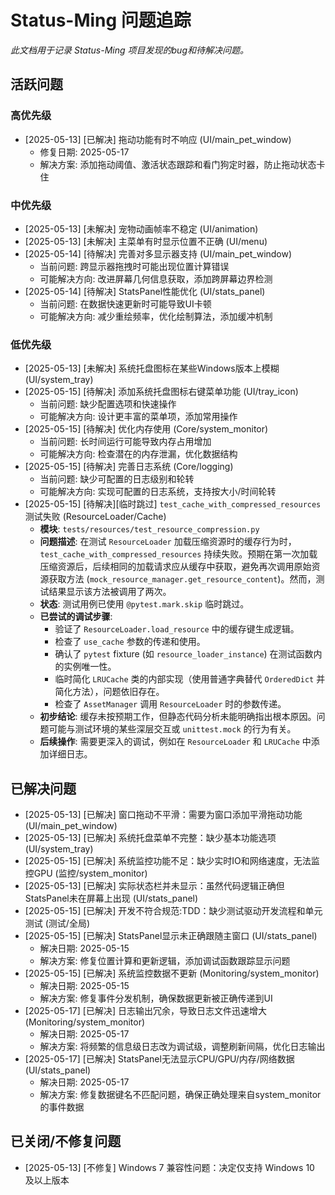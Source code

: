 # Status-Ming 问题追踪

*此文档用于记录 Status-Ming 项目发现的bug和待解决问题。*

## 活跃问题

### 高优先级
- [2025-05-13] [已解决] 拖动功能有时不响应 (UI/main_pet_window)
  - 修复日期: 2025-05-17
  - 解决方案: 添加拖动阈值、激活状态跟踪和看门狗定时器，防止拖动状态卡住

### 中优先级
- [2025-05-13] [未解决] 宠物动画帧率不稳定 (UI/animation)
- [2025-05-13] [未解决] 主菜单有时显示位置不正确 (UI/menu)
- [2025-05-14] [待解决] 完善对多显示器支持 (UI/main_pet_window)
  - 当前问题: 跨显示器拖拽时可能出现位置计算错误
  - 可能解决方向: 改进屏幕几何信息获取，添加跨屏幕边界检测
- [2025-05-14] [待解决] StatsPanel性能优化 (UI/stats_panel)
  - 当前问题: 在数据快速更新时可能导致UI卡顿
  - 可能解决方向: 减少重绘频率，优化绘制算法，添加缓冲机制

### 低优先级
- [2025-05-13] [未解决] 系统托盘图标在某些Windows版本上模糊 (UI/system_tray)
- [2025-05-15] [待解决] 添加系统托盘图标右键菜单功能 (UI/tray_icon)
  - 当前问题: 缺少配置选项和快速操作
  - 可能解决方向: 设计更丰富的菜单项，添加常用操作
- [2025-05-15] [待解决] 优化内存使用 (Core/system_monitor)
  - 当前问题: 长时间运行可能导致内存占用增加
  - 可能解决方向: 检查潜在的内存泄漏，优化数据结构
- [2025-05-15] [待解决] 完善日志系统 (Core/logging)
  - 当前问题: 缺少可配置的日志级别和轮转
  - 可能解决方向: 实现可配置的日志系统，支持按大小/时间轮转
- [2025-05-15] [待解决][临时跳过] `test_cache_with_compressed_resources` 测试失败 (ResourceLoader/Cache)
  - **模块**: `tests/resources/test_resource_compression.py`
  - **问题描述**: 在测试 `ResourceLoader` 加载压缩资源时的缓存行为时，`test_cache_with_compressed_resources` 持续失败。预期在第一次加载压缩资源后，后续相同的加载请求应从缓存中获取，避免再次调用原始资源获取方法 (`mock_resource_manager.get_resource_content`)。然而，测试结果显示该方法被调用了两次。
  - **状态**: 测试用例已使用 `@pytest.mark.skip` 临时跳过。
  - **已尝试的调试步骤**:
    - 验证了 `ResourceLoader.load_resource` 中的缓存键生成逻辑。
    - 检查了 `use_cache` 参数的传递和使用。
    - 确认了 `pytest` fixture (如 `resource_loader_instance`) 在测试函数内的实例唯一性。
    - 临时简化 `LRUCache` 类的内部实现（使用普通字典替代 `OrderedDict` 并简化方法），问题依旧存在。
    - 检查了 `AssetManager` 调用 `ResourceLoader` 时的参数传递。
  - **初步结论**: 缓存未按预期工作，但静态代码分析未能明确指出根本原因。问题可能与测试环境的某些深层交互或 `unittest.mock` 的行为有关。
  - **后续操作**: 需要更深入的调试，例如在 `ResourceLoader` 和 `LRUCache` 中添加详细日志。

## 已解决问题

- [2025-05-13] [已解决] 窗口拖动不平滑：需要为窗口添加平滑拖动功能 (UI/main_pet_window)
- [2025-05-13] [已解决] 系统托盘菜单不完整：缺少基本功能选项 (UI/system_tray)
- [2025-05-15] [已解决] 系统监控功能不足：缺少实时IO和网络速度，无法监控GPU (监控/system_monitor)
- [2025-05-13] [已解决] 实际状态栏并未显示：虽然代码逻辑正确但StatsPanel未在屏幕上出现 (UI/stats_panel)
- [2025-05-15] [已解决] 开发不符合规范:TDD：缺少测试驱动开发流程和单元测试 (测试/全局)
- [2025-05-15] [已解决] StatsPanel显示未正确跟随主窗口 (UI/stats_panel)
  - 解决日期: 2025-05-15
  - 解决方案: 修复位置计算和更新逻辑，添加调试函数跟踪显示问题
- [2025-05-15] [已解决] 系统监控数据不更新 (Monitoring/system_monitor)
  - 解决日期: 2025-05-15
  - 解决方案: 修复事件分发机制，确保数据更新被正确传递到UI
- [2025-05-17] [已解决] 日志输出冗余，导致日志文件迅速增大 (Monitoring/system_monitor)
  - 解决日期: 2025-05-17
  - 解决方案: 将频繁的信息级日志改为调试级，调整刷新间隔，优化日志输出
- [2025-05-17] [已解决] StatsPanel无法显示CPU/GPU/内存/网络数据 (UI/stats_panel)
  - 解决日期: 2025-05-17
  - 解决方案: 修复数据键名不匹配问题，确保正确处理来自system_monitor的事件数据
  

## 已关闭/不修复问题

- [2025-05-13] [不修复] Windows 7 兼容性问题：决定仅支持 Windows 10 及以上版本 